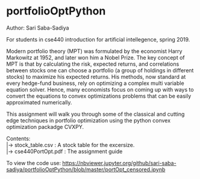 # portfolioOptPython
Author: Sari Saba-Sadiya

For students in cse440 introduction for artificial intellegence, spring 2019.

Modern portfolio theory (MPT) was formulated by the economist Harry Markowitz at 1952, and later won him a Nobel Prize. The key concept of MPT is that by calculating the risk, expected returns, and correlations between stocks one can choose a portfolio (a group of holdings in different stocks) to maximize his expected returns. His methods, now standard at every hedge-fund business, rely on optimizing a complex multi variable equation solver. Hence, many economists focus on coming up with ways to convert the equations to convex optimizations problems that can be easily approximated numerically.
  
This assignment will walk you through some of the classical and cutting edge techniques in portfolio optimization using the python convex optimization packadge CVXPY.
  
Contents:  
  |-> stock_table.csv   : A stock table for the excersize.    
  |-> cse440PortOpt.pdf : The assignment guide  

To view the code use:
https://nbviewer.jupyter.org/github/sari-saba-sadiya/portfolioOptPython/blob/master/portOpt_censored.ipynb
